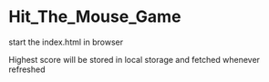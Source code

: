 # Hit_The_Mouse_Game

start the index.html in browser

Highest score will be stored in local storage 
and fetched whenever refreshed
